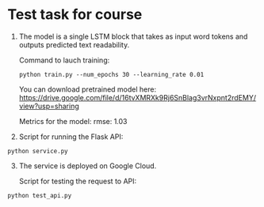 # Test task for course

1. The model is a single LSTM block that takes as input word tokens and outputs predicted text readability.
   
   Command to lauch training:
   ```
   python train.py --num_epochs 30 --learning_rate 0.01
   ```
   You can download pretrained model here:
   https://drive.google.com/file/d/16tvXMRXk9Rj6SnBlag3vrNxpnt2rdEMY/view?usp=sharing
   
   Metrics for the model: rmse: 1.03
   
 2. Script for running the Flask API:
 ```
 python service.py
 ```
 
 3. The service is deployed on Google Cloud.
 
    Script for testing the request to API:
 ```
 python test_api.py
 ```
 

